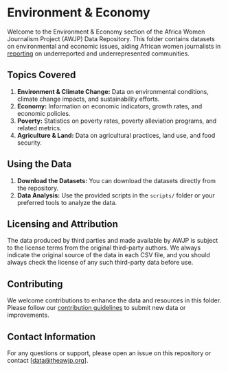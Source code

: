 # Environment & Economy

Welcome to the Environment & Economy section of the Africa Women Journalism Project (AWJP) Data Repository. This folder contains datasets on environmental and economic issues, aiding African women journalists in [reporting](https://theawjp.org/stories/) on underreported and underrepresented communities.

## Topics Covered

1. **Environment & Climate Change:** Data on environmental conditions, climate change impacts, and sustainability efforts.
2. **Economy:** Information on economic indicators, growth rates, and economic policies.
3. **Poverty:** Statistics on poverty rates, poverty alleviation programs, and related metrics.
4. **Agriculture & Land:** Data on agricultural practices, land use, and food security.


## Using the Data

1. **Download the Datasets:** You can download the datasets directly from the repository.
2. **Data Analysis:** Use the provided scripts in the `scripts/` folder or your preferred tools to analyze the data.

## Licensing and Attribution
The data produced by third parties and made available by AWJP is subject to the license terms from the original third-party authors. We always indicate the original source of the data in each CSV file, and you should always check the license of any such third-party data before use.

## Contributing
We welcome contributions to enhance the data and resources in this folder. Please follow our [contribution guidelines](CONTRIBUTING.md) to submit new data or improvements.

## Contact Information
For any questions or support, please open an issue on this repository or contact [data@theawjp.org].
